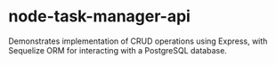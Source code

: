 # node-task-manager-api 
Demonstrates implementation of CRUD operations using Express, with Sequelize ORM for interacting with a PostgreSQL database.
